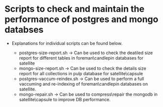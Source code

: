 # Scripts to check and maintain the performance of postgres and mongo databses

- Explanations for individual scripts can be found below.

    * postgres-size-report.sh     ->     Can be used to check the deatiled size report for different tables in foreman\candlepin databases for satellite
    * mongo-size-report.sh        ->     Can be used to check the details size report for all collections in pulp database for satellite\capsule 
    * postgres-vaccum-reindex.sh  ->     Can be used to perform a full vaccuming and re-indexing of foreman\candlepin databases on satellite.
    * mongo-repair.sh             ->     Can be used to compress\repair the mongodb in satellite\capsule to improve DB performance.


